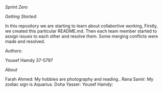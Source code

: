 *Sprint* *Zero*



*Getting Started:*


In this repository we are starting to learn about collabortive working, 
Firstly, we created this particular README.md.
Then each team member started to assign issues to each other and 
resolve them. Some merging conflicts were made and resolved.



*Authors:*



Yousef Hamdy 37-5797




*About* 


Farah Ahmed: My hobbies are photography and reading..
Rana Samir: My zodiac sign is Aquarius.
Doha Yasser:
Yousef Hamdy:





